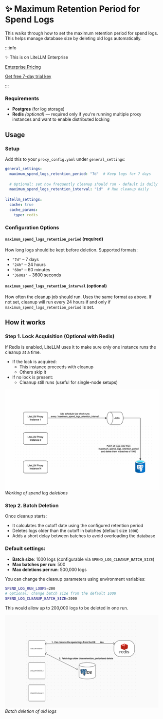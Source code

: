 # ✨ Maximum Retention Period for Spend Logs

This walks through how to set the maximum retention period for spend logs. This helps manage database size by deleting old logs automatically.

:::info

✨ This is on LiteLLM Enterprise

[Enterprise Pricing](https://www.litellm.ai/#pricing)

[Get free 7-day trial key](https://www.litellm.ai/enterprise#trial)

:::

### Requirements

- **Postgres** (for log storage)
- **Redis** *(optional)* — required only if you're running multiple proxy instances and want to enable distributed locking

## Usage

### Setup

Add this to your `proxy_config.yaml` under `general_settings`:

```yaml title="proxy_config.yaml"
general_settings:
  maximum_spend_logs_retention_period: "7d"  # Keep logs for 7 days

  # Optional: set how frequently cleanup should run - default is daily
  maximum_spend_logs_retention_interval: "1d"  # Run cleanup daily

litellm_settings:
  cache: true
  cache_params:
    type: redis
```

### Configuration Options

#### `maximum_spend_logs_retention_period` (required)

How long logs should be kept before deletion. Supported formats:

- `"7d"` – 7 days
- `"24h"` – 24 hours
- `"60m"` – 60 minutes
- `"3600s"` – 3600 seconds

#### `maximum_spend_logs_retention_interval` (optional)

How often the cleanup job should run. Uses the same format as above. If not set, cleanup will run every 24 hours if and only if `maximum_spend_logs_retention_period` is set.

## How it works

### Step 1. Lock Acquisition (Optional with Redis)

If Redis is enabled, LiteLLM uses it to make sure only one instance runs the cleanup at a time.

- If the lock is acquired:
  - This instance proceeds with cleanup
  - Others skip it
- If no lock is present:
  - Cleanup still runs (useful for single-node setups)

![Working of spend log deletions](../../img/spend_log_deletion_working.png)  
*Working of spend log deletions*

### Step 2. Batch Deletion

Once cleanup starts:

- It calculates the cutoff date using the configured retention period
- Deletes logs older than the cutoff in batches (default size `1000`)
- Adds a short delay between batches to avoid overloading the database

### Default settings:
- **Batch size**: 1000 logs (configurable via `SPEND_LOG_CLEANUP_BATCH_SIZE`)
- **Max batches per run**: 500
- **Max deletions per run**: 500,000 logs

You can change the cleanup parameters using environment variables:

```bash
SPEND_LOG_RUN_LOOPS=200
# optional: change batch size from the default 1000
SPEND_LOG_CLEANUP_BATCH_SIZE=2000
```

This would allow up to 200,000 logs to be deleted in one run.

![Batch deletion of old logs](../../img/spend_log_deletion_multi_pod.jpg)  
*Batch deletion of old logs*

